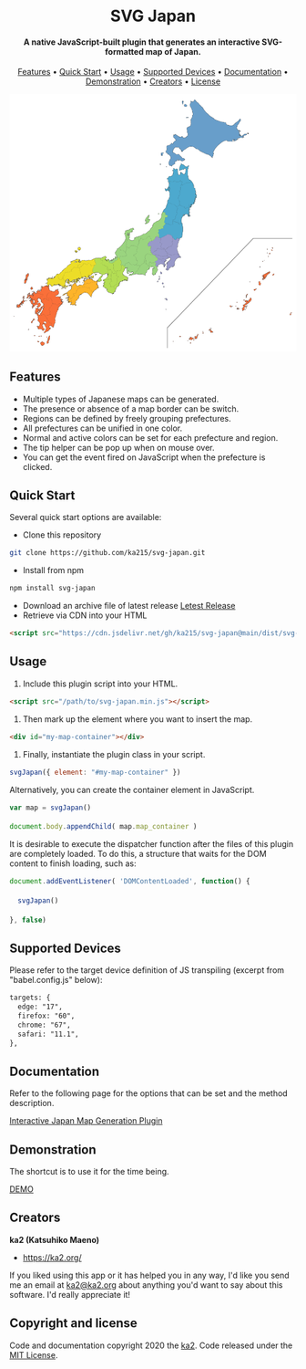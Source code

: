 <h1 align="center">
  <br>
  SVG Japan
  <br>
</h1>

<h4 align="center">A native JavaScript-built plugin that generates an interactive SVG-formatted map of Japan.</h4>

<p align="center">
</p>

<p align="center">
  <a href="#features">Features</a> •
  <a href="#quick-start">Quick Start</a> •
  <a href="#usage">Usage</a> •
  <a href="#supported-devices">Supported Devices</a> •
  <a href="#documentation">Documentation</a> •
  <a href="#demonstration">Demonstration</a> •
  <a href="#creators">Creators</a> •
  <a href="#copyright-and-license">License</a>
</p>

![screenshot](https://raw.githubusercontent.com/ka215/svg-japan/main/assets/svg-japan.png)

## Features

* Multiple types of Japanese maps can be generated.
* The presence or absence of a map border can be switch.
* Regions can be defined by freely grouping prefectures.
* All prefectures can be unified in one color.
* Normal and active colors can be set for each prefecture and region.
* The tip helper can be pop up when on mouse over.
* You can get the event fired on JavaScript when the prefecture is clicked.

## Quick Start

Several quick start options are available:

* Clone this repository
```bash
git clone https://github.com/ka215/svg-japan.git
```
* Install from npm
```bash
npm install svg-japan
```
* Download an archive file of latest release
[Letest Release](https://github.com/ka215/svg-japan/releases/latest/)
* Retrieve via CDN into your HTML
```HTML
<script src="https://cdn.jsdelivr.net/gh/ka215/svg-japan@main/dist/svg-japan.min.js"></script>
```

## Usage

1. Include this plugin script into your HTML.
```HTML
<script src="/path/to/svg-japan.min.js"></script>
```
1. Then mark up the element where you want to insert the map.
```HTML
<div id="my-map-container"></div>
```
1. Finally, instantiate the plugin class in your script.
```js
svgJapan({ element: "#my-map-container" })
```

Alternatively, you can create the container element in JavaScript.
```js
var map = svgJapan()

document.body.appendChild( map.map_container )
```

It is desirable to execute the dispatcher function after the files of this plugin are completely loaded.
To do this, a structure that waits for the DOM content to finish loading, such as:
```js
document.addEventListener( 'DOMContentLoaded', function() {

  svgJapan()

}, false)
```

## Supported Devices

Please refer to the target device definition of JS transpiling (excerpt from "babel.config.js" below):
```
targets: {
  edge: "17",
  firefox: "60",
  chrome: "67",
  safari: "11.1",
},
```

## Documentation

Refer to the following page for the options that can be set and the method description.

[Interactive Japan Map Generation Plugin](https://ka2.org/manual-about-svg-japan/)

## Demonstration

The shortcut is to use it for the time being.

[DEMO](https://ka2.org/svg-japan/)

## Creators

**ka2 (Katsuhiko Maeno)**
- <https://ka2.org/>

If you liked using this app or it has helped you in any way, I'd like you send me an email at ka2@ka2.org about anything you'd want to say about this software. I'd really appreciate it!

## Copyright and license

Code and documentation copyright 2020 the [ka2](https://ka2.org/). Code released under the [MIT License](https://raw.githubusercontent.com/ka215/svg-japan/main/LICENSE).
